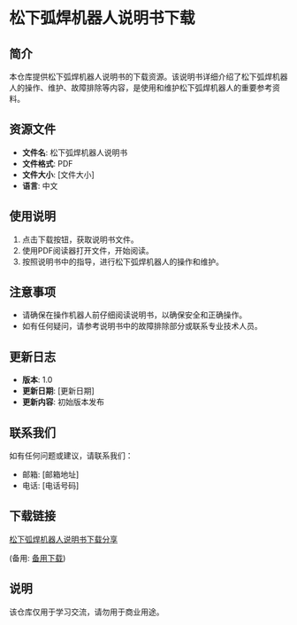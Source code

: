 # 松下弧焊机器人说明书下载

## 简介
本仓库提供松下弧焊机器人说明书的下载资源。该说明书详细介绍了松下弧焊机器人的操作、维护、故障排除等内容，是使用和维护松下弧焊机器人的重要参考资料。

## 资源文件
- **文件名**: 松下弧焊机器人说明书
- **文件格式**: PDF
- **文件大小**: [文件大小]
- **语言**: 中文

## 使用说明
1. 点击下载按钮，获取说明书文件。
2. 使用PDF阅读器打开文件，开始阅读。
3. 按照说明书中的指导，进行松下弧焊机器人的操作和维护。

## 注意事项
- 请确保在操作机器人前仔细阅读说明书，以确保安全和正确操作。
- 如有任何疑问，请参考说明书中的故障排除部分或联系专业技术人员。

## 更新日志
- **版本**: 1.0
- **更新日期**: [更新日期]
- **更新内容**: 初始版本发布

## 联系我们
如有任何问题或建议，请联系我们：
- 邮箱: [邮箱地址]
- 电话: [电话号码]

## 下载链接
[松下弧焊机器人说明书下载分享](https://pan.quark.cn/s/1df439e514ae) 

(备用: [备用下载](https://pan.baidu.com/s/1SjgZ9A6LPUooyQKd-78sSA?pwd=1234))

## 说明

该仓库仅用于学习交流，请勿用于商业用途。
